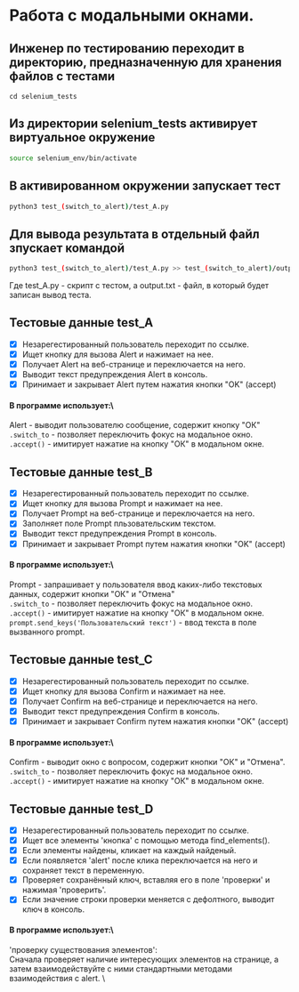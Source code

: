 # Работа с модальными окнами.

## Инженер по тестированию переходит в директорию, предназначенную для хранения файлов с тестами
```
cd selenium_tests
```
## Из директории selenium_tests активирует виртуальное окружение
```sh
source selenium_env/bin/activate
```
## В активированном окружении запускает тест 
```sh
python3 test_(switch_to_alert)/test_A.py
```
## Для вывода результата в отдельный файл зпускает командой 
```sh
python3 test_(switch_to_alert)/test_A.py >> test_(switch_to_alert)/output.txt
```
Где test_A.py -  скрипт с тестом, а output.txt - файл, в который будет записан вывод теста.



## Тестовые данные test_A
- [x] Незарегестированный пользователь переходит по ссылке.
- [x] Ищет кнопку для вызова Alert и нажимает на нее.
- [x] Получает Alert на веб-странице и переключается на него.
- [x] Выводит текст предупреждения Alert в консоль.
- [x] Принимает и закрывает Alert путем нажатия кнопки "OK" (accept)
#### В программе использует:\
Alert - выводит пользователю сообщение, содержит кнопку "ОК"\
```.switch_to``` - позволяет переключить фокус на модальное окно.
```.accept()``` - имитирует нажатие на кнопку "ОК" в модальном окне.

## Тестовые данные test_B
- [x] Незарегестированный пользователь переходит по ссылке.
- [x] Ищет кнопку для вызова Prompt и нажимает на нее.
- [x] Получает Prompt на веб-странице и переключается на него.
- [x] Заполняет поле Prompt пльзовательским текстом.
- [x] Выводит текст предупреждения Prompt в консоль.
- [x] Принимает и закрывает Prompt путем нажатия кнопки "OK" (accept)
#### В программе использует:\
Prompt - запрашивает у пользователя ввод каких-либо текстовых данных, содержит кнопки "ОК" и "Отмена"\
```.switch_to``` - позволяет переключить фокус на модальное окно.
```.accept()``` - имитирует нажатие на кнопку "ОК" в модальном окне.
```prompt.send_keys('Пользовательский текст')``` - ввод текста в поле вызванного prompt.

## Тестовые данные test_C
- [x] Незарегестированный пользователь переходит по ссылке.
- [x] Ищет кнопку для вызова Confirm и нажимает на нее.
- [x] Получает Confirm на веб-странице и переключается на него.
- [x] Выводит текст предупреждения Confirm в консоль.
- [x] Принимает и закрывает Confirm путем нажатия кнопки "OK" (accept)
#### В программе использует:\
Confirm - выводит окно с вопросом, содержит кнопки "ОК" и "Отмена".\
```.switch_to``` - позволяет переключить фокус на модальное окно.
```.accept()``` - имитирует нажатие на кнопку "ОК" в модальном окне.

## Тестовые данные test_D
- [x] Незарегестированный пользователь переходит по ссылке.
- [x] Ищет все  элементы 'кнопка' c помощью метода find_elements().
- [x] Если элементы найдены, кликает на каждый найденый.
- [x] Если появляется 'alert' после клика переключается на него и сохраняет текст в переменную.
- [x] Проверяет сохранённый ключ, вставляя его в поле 'проверки' и нажимая 'проверить'.
- [x] Если значение строки проверки меняется с дефолтного, выводит ключ в консоль.
#### В программе использует:\
'проверку существования элементов': \
Сначала проверяет наличие интересующих элементов на странице, а затем взаимодействуйте с ними стандартными методами взаимодействия с alert. \